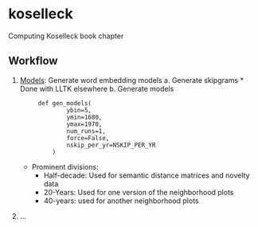 # koselleck
Computing Koselleck book chapter


## Workflow

1. [Models](koselleck/models.ipynb): Generate word embedding models
    a. Generate skipgrams
        * Done with LLTK elsewhere
    b. Generate models
        
            def gen_models(
                    ybin=5,
                    ymin=1680,
                    ymax=1970,
                    num_runs=1,
                    force=False,
                    nskip_per_yr=NSKIP_PER_YR
                )
    
    * Prominent divisions:
        * Half-decade: Used for semantic distance matrices and novelty data
        * 20-Years: Used for one version of the neighborhood plots
        * 40-years: used for another neighborhood plots

2. ...